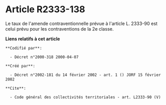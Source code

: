 # Article R2333-138

Le taux de l'amende contraventionnelle prévue à l'article L. 2333-90 est celui prévu pour les contraventions de la 2e classe.

**Liens relatifs à cet article**

	**Codifié par**:

	  - Décret n°2000-318 2000-04-07

	**Créé par**:

	  - Décret n°2002-181 du 14 février 2002 - art. 1 () JORF 15 février 2002

	**Cite**:

	  - Code général des collectivités territoriales - art. L2333-90 (V)
